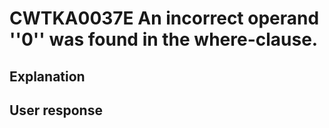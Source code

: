 # CWTKA0037E An incorrect operand ''0'' was found in the where-clause.

## Explanation

## User response